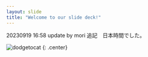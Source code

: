 ```yaml
---
layout: slide
title: "Welcome to our slide deck!"
---
```


20230919 16:58 update by mori
追記　日本時間でした。

![dodgetocat](https://octodex.github.com/images/dodgetocat_v2.png)
{: .center}
